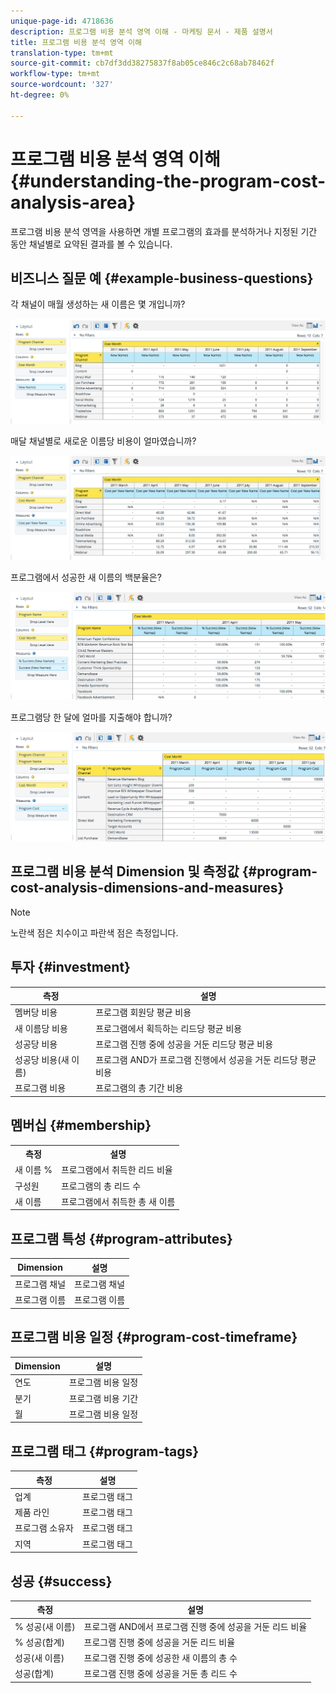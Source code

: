 ```yaml
---
unique-page-id: 4718636
description: 프로그램 비용 분석 영역 이해 - 마케팅 문서 - 제품 설명서
title: 프로그램 비용 분석 영역 이해
translation-type: tm+mt
source-git-commit: cb7df3dd38275837f8ab05ce846c2c68ab78462f
workflow-type: tm+mt
source-wordcount: '327'
ht-degree: 0%

---
```



# 프로그램 비용 분석 영역 이해 {#understanding-the-program-cost-analysis-area}

프로그램 비용 분석 영역을 사용하면 개별 프로그램의 효과를 분석하거나 지정된 기간 동안 채널별로 요약된 결과를 볼 수 있습니다.

## 비즈니스 질문 예 {#example-business-questions}

각 채널이 매월 생성하는 새 이름은 몇 개입니까?

![](assets/image2015-5-6-14-3a13-3a47.png)

매달 채널별로 새로운 이름당 비용이 얼마였습니까?

![](assets/image2015-5-6-14-3a16-3a28.png)

프로그램에서 성공한 새 이름의 백분율은?

![](assets/image2015-5-6-14-3a31-3a15.png)

프로그램당 한 달에 얼마를 지출해야 합니까?

![](assets/image2015-5-6-14-3a36-3a34.png)

## 프로그램 비용 분석 Dimension 및 측정값 {#program-cost-analysis-dimensions-and-measures}

>[!NOTE]
>
>노란색 점은 치수이고 파란색 점은 측정입니다.

## 투자 {#investment}

| 측정 | 설명 |
|---|---|
| 멤버당 비용 | 프로그램 회원당 평균 비용 |
| 새 이름당 비용 | 프로그램에서 획득하는 리드당 평균 비용 |
| 성공당 비용 | 프로그램 진행 중에 성공을 거둔 리드당 평균 비용 |
| 성공당 비용(새 이름) | 프로그램 AND가 프로그램 진행에서 성공을 거둔 리드당 평균 비용 |
| 프로그램 비용 | 프로그램의 총 기간 비용 |

## 멤버십 {#membership}

<table> 
 <tbody> 
  <tr> 
   <th>측정</th> 
   <th>설명</th> 
  </tr> 
  <tr> 
   <td>새 이름 %</td> 
   <td>프로그램에서 취득한 리드 비율</td> 
  </tr> 
  <tr> 
   <td>구성원</td> 
   <td>프로그램의 총 리드 수</td> 
  </tr> 
  <tr> 
   <td>새 이름</td> 
   <td>프로그램에서 취득한 총 새 이름</td> 
  </tr> 
 </tbody> 
</table>

## 프로그램 특성 {#program-attributes}

| Dimension | 설명 |
|---|---|
| 프로그램 채널 | 프로그램 채널 |
| 프로그램 이름 | 프로그램 이름 |

## 프로그램 비용 일정 {#program-cost-timeframe}

| Dimension | 설명 |
|---|---|
| 연도 | 프로그램 비용 일정 |
| 분기 | 프로그램 비용 기간 |
| 월 | 프로그램 비용 일정 |

## 프로그램 태그 {#program-tags}

| 측정 | 설명 |
|---|---|
| 업계 | 프로그램 태그 |
| 제품 라인 | 프로그램 태그 |
| 프로그램 소유자 | 프로그램 태그 |
| 지역 | 프로그램 태그 |

## 성공 {#success}

| 측정 | 설명 |
|---|---|
| % 성공(새 이름) | 프로그램 AND에서 프로그램 진행 중에 성공을 거둔 리드 비율 |
| % 성공(합계) | 프로그램 진행 중에 성공을 거둔 리드 비율 |
| 성공(새 이름) | 프로그램 진행 중에 성공한 새 이름의 총 수 |
| 성공(합계) | 프로그램 진행 중에 성공을 거둔 총 리드 수 |
